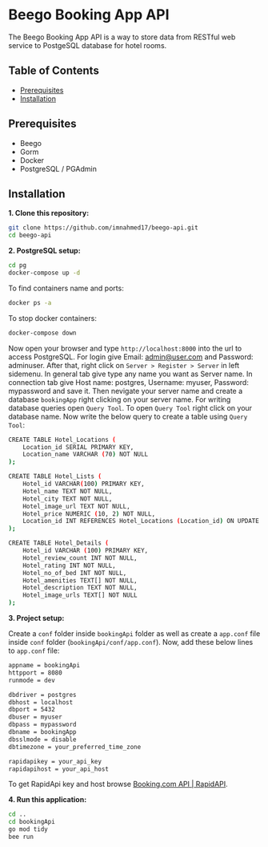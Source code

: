 # Beego Booking App API

The Beego Booking App API is a way to store data from RESTful web service to PostgeSQL database for hotel rooms.

## Table of Contents

- [Prerequisites](#prerequisites)
- [Installation](#installation)

## Prerequisites

- Beego 
- Gorm
- Docker
- PostgreSQL / PGAdmin

## Installation

**1. Clone this repository:**
```bash
git clone https://github.com/imnahmed17/beego-api.git
cd beego-api
```

**2. PostgreSQL setup:**
```bash
cd pg
docker-compose up -d
```
To find containers name and ports:
```bash
docker ps -a
```
To stop docker containers:
```bash
docker-compose down
```
Now open your browser and type `http://localhost:8000` into the url to access PostgreSQL. For login give Email: admin@user.com and Password: adminuser. After that, right click on `Server > Register > Server` in left sidemenu. In general tab give type any name you want as Server name. In connection tab give Host name: postgres, Username: myuser, Password: mypassword and save it. Then nevigate your server name and create a database `bookingApp` right clicking on your server name. For writing database queries open `Query Tool`. To open `Query Tool` right click on your database name. Now write the below query to create a table using `Query Tool`:
```bash
CREATE TABLE Hotel_Locations (
    Location_id SERIAL PRIMARY KEY,
    Location_name VARCHAR (70) NOT NULL
);

CREATE TABLE Hotel_Lists (  
    Hotel_id VARCHAR(100) PRIMARY KEY,  
    Hotel_name TEXT NOT NULL,
	Hotel_city TEXT NOT NULL,
	Hotel_image_url TEXT NOT NULL,
	Hotel_price NUMERIC (10, 2) NOT NULL,
	Location_id INT REFERENCES Hotel_Locations (Location_id) ON UPDATE CASCADE ON DELETE CASCADE
);

CREATE TABLE Hotel_Details (
	Hotel_id VARCHAR (100) PRIMARY KEY,
	Hotel_review_count INT NOT NULL,
	Hotel_rating INT NOT NULL,
	Hotel_no_of_bed INT NOT NULL,
	Hotel_amenities TEXT[] NOT NULL,
	Hotel_description TEXT NOT NULL,
	Hotel_image_urls TEXT[] NOT NULL
);
```

**3. Project setup:**

Create a `conf` folder inside `bookingApi` folder as well as create a `app.conf` file inside `conf` folder (`bookingApi/conf/app.conf`). Now, add these below lines to `app.conf` file:
```bash
appname = bookingApi
httpport = 8080
runmode = dev

dbdriver = postgres
dbhost = localhost
dbport = 5432
dbuser = myuser
dbpass = mypassword
dbname = bookingApp
dbsslmode = disable
dbtimezone = your_preferred_time_zone

rapidapikey = your_api_key
rapidapihost = your_api_host
```
To get RapidApi key and host browse [Booking.com API | RapidAPI](https://rapidapi.com/ntd119/api/booking-com13?fbclid=IwAR2aC91bQeRddPSQZ7szn93Ck7hMdmRUwpZ9EBHQf-RPps0lua_Qe3jLd8I).

**4. Run this application:**
```bash
cd ..
cd bookingApi
go mod tidy
bee run
```

